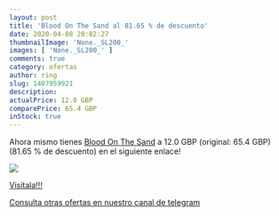 ```yaml
---
layout: post
title: 'Blood On The Sand al 81.65 % de descuento'
date: 2020-04-08 20:02:27
thumbnailImage: 'None._SL200_'
images: [ 'None._SL200_' ]
comments: true
category: ofertas
author: ring
slug: 1407959921
description:
actualPrice: 12.0 GBP
comparePrice: 65.4 GBP
inStock: true
---
```


Ahora mismo tienes [Blood On The Sand](https://www.amazon.com/dp/1407959921/?tag=redken08-20) a 12.0 GBP (original: 65.4 GBP) (81.65 %  de descuento) en el siguiente enlace!

[![](None._SL200_)](https://www.amazon.com/dp/1407959921/?tag=redken08-20)

[Visítala!!!](https://www.amazon.com/dp/1407959921/?tag=redken08-20)

[Consulta otras ofertas en nuestro canal de telegram](https://t.me/s/ofertas25)
